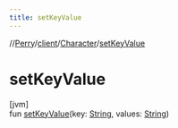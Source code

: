 ```yaml
---
title: setKeyValue
---
```

//[Perry](../../../index.html)/[client](../index.html)/[Character](index.html)/[setKeyValue](set-key-value.html)



# setKeyValue



[jvm]\
fun [setKeyValue](set-key-value.html)(key: [String](https://kotlinlang.org/api/latest/jvm/stdlib/kotlin/-string/index.html), values: [String](https://kotlinlang.org/api/latest/jvm/stdlib/kotlin/-string/index.html))




